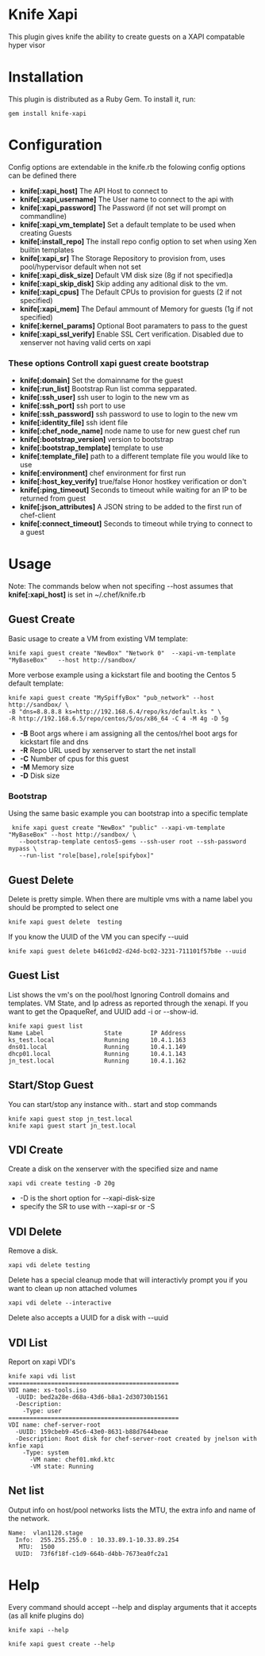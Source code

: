 # Knife Xapi
This plugin gives knife the ability to create guests on a XAPI compatable hyper visor

# Installation
This plugin is distributed as a Ruby Gem. To install it, run:

    gem install knife-xapi

# Configuration
Config options are extendable in the knife.rb the folowing config options can be defined there

* __knife[:xapi_host]__ The API Host to connect to  
* __knife[:xapi_username]__ The User name to connect to the api with
* __knife[:xapi_password]__ The Password (if not set will prompt on commandline) 
* __knife[:xapi_vm_template]__ Set a default template to be used when creating Guests
* __knife[:install_repo]__ The install repo config option to set when using Xen builtin templates
* __knife[:xapi_sr]__ The Storage Repository to provision from, uses pool/hypervisor default when not set
* __knife[:xapi_disk_size]__ Default VM disk size (8g if not specified)a
* __knife[:xapi_skip_disk]__ Skip adding any aditional disk to the vm. 
* __knife[:xapi_cpus]__ The Default CPUs to provision for guests (2 if not specified)
* __knife[:xapi_mem]__  The Defaul ammount of Memory  for guests (1g if not specified)
* __knife[:kernel_params]__ Optional Boot paramaters to pass to the guest 
* __knife[:xapi_ssl_verify]__ Enable SSL Cert verification. Disabled due to xenserver not having valid certs on xapi

### These options Controll xapi guest create bootstrap

* __knife[:domain]__ Set the domainname for the guest
* __knife[:run_list]__  Bootstrap Run list comma sepparated. 
* __knife[:ssh_user]__  ssh user to login to the new vm as
* __knife[:ssh_port]__  ssh port to use
* __knife[:ssh_password]__  ssh password to use to login to the new vm
* __knife[:identity_file]__ ssh ident file
* __knife[:chef_node_name]__  node name to use for new guest chef run
* __knife[:bootstrap_version]__  version to bootstrap 
* __knife[:bootstrap_template]__ template to use 
* __knife[:template_file]__ path to a different template file you would like to use
* __knife[:environment]__ chef environment for first run
* __knife[:host_key_verify]__  true/false  Honor hostkey verification or don't
* __knife[:ping_timeout]__ Seconds to timeout while waiting for an IP to be returned from guest
* __knife[:json_attributes]__ A JSON string to be added to the first run of chef-client
* __knife[:connect_timeout]__ Seconds to timeout while trying to connect to a guest



# Usage
Note: The commands below when not specifing --host assumes that __knife[:xapi_host]__ is set in ~/.chef/knife.rb

## Guest Create 
Basic usage to create a VM from existing VM template:

    knife xapi guest create "NewBox" "Network 0"  --xapi-vm-template "MyBaseBox"   --host http://sandbox/ 

More verbose example using a kickstart file and booting the Centos 5 default template:

    knife xapi guest create "MySpiffyBox" "pub_network" --host http://sandbox/ \
    -B "dns=8.8.8.8 ks=http://192.168.6.4/repo/ks/default.ks " \
    -R http://192.168.6.5/repo/centos/5/os/x86_64 -C 4 -M 4g -D 5g 

* __-B__ Boot args where i am assigning all the centos/rhel boot args for kickstart file  and dns
* __-R__ Repo URL used by xenserver to start the net install 
* __-C__ Number of cpus for this guest
* __-M__ Memory size 
* __-D__ Disk size

### Bootstrap
Using the same basic example you can bootstrap into a specific template

     knife xapi guest create "NewBox" "public" --xapi-vm-template "MyBaseBox" --host http://sandbox/ \
       --bootstrap-template centos5-gems --ssh-user root --ssh-password mypass \
       --run-list "role[base],role[spifybox]"

## Guest Delete 
Delete is pretty simple. When there are multiple vms with a name label you should be prompted to select one

    knife xapi guest delete  testing 

If you know the UUID of the VM you can specify --uuid

    knife xapi guest delete b461c0d2-d24d-bc02-3231-711101f57b8e --uuid

## Guest List
List shows the vm's on the pool/host Ignoring Controll domains and templates. VM  State, and Ip adress as reported through the xenapi.
If you want to get the OpaqueRef, and UUID add -i or --show-id.

    knife xapi guest list  
    Name Label                 State        IP Address      
    ks_test.local              Running      10.4.1.163      
    dns01.local                Running      10.4.1.149      
    dhcp01.local               Running      10.4.1.143      
    jn_test.local              Running      10.4.1.162  

## Start/Stop Guest
You can start/stop any instance with.. start and stop commands

    knife xapi guest stop jn_test.local
    knife xapi guest start jn_test.local

## VDI Create
Create a disk on the xenserver with the specified size and name

    xapi vdi create testing -D 20g 

* -D is the short option for --xapi-disk-size
* specify the SR to use with --xapi-sr or -S 

## VDI Delete
Remove a disk. 
    
    xapi vdi delete testing 

Delete has a special cleanup mode that will interactivly prompt you if you want to clean up non attached volumes

    xapi vdi delete --interactive  

Delete also accepts a UUID  for a disk with --uuid 

## VDI List
Report on xapi VDI's 

    knife xapi vdi list
    ================================================
    VDI name: xs-tools.iso
      -UUID: bed2a28e-d68a-43d6-b8a1-2d30730b1561
      -Description: 
        -Type: user
    ================================================
    VDI name: chef-server-root
      -UUID: 159cbeb9-45c6-43e0-8631-b88d7644beae
      -Description: Root disk for chef-server-root created by jnelson with knfie xapi
        -Type: system
          -VM name: chef01.mkd.ktc
          -VM state: Running

## Net list
Output info on host/pool networks lists the MTU, the extra info and name of the network. 

    Name:  vlan1120.stage
      Info:  255.255.255.0 : 10.33.89.1-10.33.89.254
       MTU:  1500
      UUID:  73f6f18f-c1d9-664b-d4bb-7673ea0fc2a1

# Help
Every command should accept --help and display arguments that it accepts (as all knife plugins do) 

    knife xapi --help

    knife xapi guest create --help 

